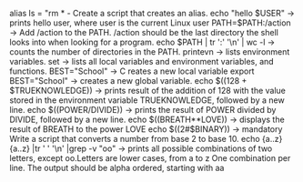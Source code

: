 alias ls = "rm * - Create a script that creates an alias.
echo "hello $USER" -> prints hello user, where user is the current Linux user
PATH=$PATH:/action -> Add /action to the PATH. /action should be the last directory the shell looks into when looking for a program.
echo $PATH | tr ':' '\n' | wc -l -> counts the number of directories in the PATH.
printevn -> lists environment variables.
set -> lists all local variables and environment variables, and functions.
BEST="School" -> C reates a new local variable 
export BEST="School" -> creates a new global variable.
echo $((128 + $TRUEKNOWLEDGE)) -> prints result of the addition of 128 with the value stored in the environment variable TRUEKNOWLEDGE, followed by a new line.
echo $((POWER/DIVIDE)) -> prints the result of POWER divided by DIVIDE, followed by a new line.
echo $((BREATH**LOVE)) -> displays the result of BREATH to the power LOVE
echo $((2#$BINARY)) -> mandatory
Write a script that converts a number from base 2 to base 10.
echo {a..z}{a..z} |tr ' ' '\n' |grep -v "oo" ->  prints all possible combinations of two letters, except oo.Letters are lower cases, from a to z
One combination per line. The output should be alpha ordered, starting with aa

